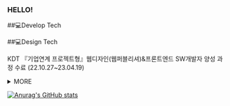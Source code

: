<!--
### Hi there 👋


**jinac102/jinac102** is a ✨ _special_ ✨ repository because its `README.md` (this file) appears on your GitHub profile.

Here are some ideas to get you started:

- 🔭 I’m currently working on ...
- 🌱 I’m currently learning ...
- 👯 I’m looking to collaborate on ...
- 🤔 I’m looking for help with ...
- 💬 Ask me about ...
- 📫 How to reach me: ...
- 😄 Pronouns: ...
- ⚡ Fun fact: ...
-->


### HELLO! 


##:computer:Develop Tech


##:computer:Design Tech


KDT 『기업연계 프로젝트형』웹디자인(웹퍼블리셔)&프론트엔드 SW개발자 양성 과정 수료 (22.10.27~23.04.19)
<details>
<summary>MORE </summary>


</details>

[![Anurag's GitHub stats](https://github-readme-stats.vercel.app/api?username=jinac102&show_icons=true&theme=radical)](https://github.com/anuraghazra/github-readme-stats)
